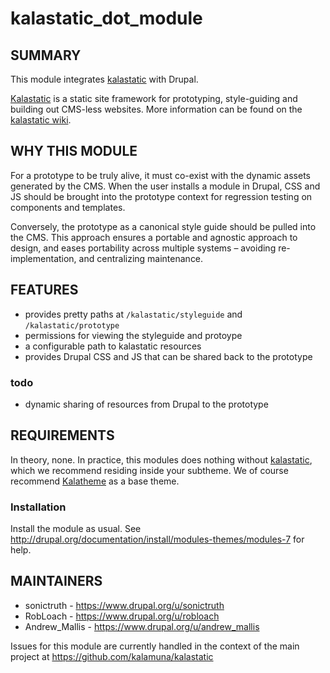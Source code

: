 # kalastatic_dot_module

## SUMMARY

This module integrates [kalastatic](https://github.com/kalamuna/kalastatic) with Drupal.

[Kalastatic](https://github.com/kalamuna/kalastatic) is a static site framework for prototyping, style-guiding and building out CMS-less websites. More information can be found on the [kalastatic wiki](https://github.com/kalamuna/kalastatic/wiki).


## WHY THIS MODULE

For a prototype to be truly alive, it must co-exist with the dynamic assets generated by the CMS. When the user installs a module in Drupal, CSS and JS should be brought into the prototype context for regression testing on components and templates.

Conversely, the prototype as a canonical style guide should be pulled into the CMS. This approach ensures a portable and agnostic approach to design, and eases portability across multiple systems – avoiding re-implementation, and centralizing maintenance.


## FEATURES

- provides pretty paths at ``/kalastatic/styleguide`` and ``/kalastatic/prototype``
- permissions for viewing the styleguide and protoype
- a configurable path to kalastatic resources
- provides Drupal CSS and JS that can be shared back to the prototype

### todo

- dynamic sharing of resources from Drupal to the prototype

## REQUIREMENTS

In theory, none.
In practice, this modules does nothing without [kalastatic](https://github.com/kalamuna/kalastatic), which we recommend residing inside your subtheme. We of course recommend [Kalatheme](https://www.drupal.org/project/kalatheme) as a base theme.

### Installation

Install the module as usual. See http://drupal.org/documentation/install/modules-themes/modules-7 for help.

## MAINTAINERS

- sonictruth - https://www.drupal.org/u/sonictruth
- RobLoach - https://www.drupal.org/u/robloach
- Andrew_Mallis - https://www.drupal.org/u/andrew_mallis

Issues for this module are currently handled in the context of the main project at https://github.com/kalamuna/kalastatic
